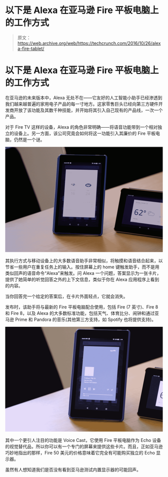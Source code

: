 # 以下是 Alexa 在亚马逊 Fire 平板电脑上的工作方式 

> 原文：<https://web.archive.org/web/https://techcrunch.com/2016/10/26/alexa-fire-tablet/>

# 以下是 Alexa 在亚马逊 Fire 平板电脑上的工作方式

在亚马逊的未来版本中，Alexa 无处不在——它友好的人工智能小助手已经渗透到我们越来越普遍的家用电子产品的每一寸地方。这家零售巨头已经向第三方硬件开发商开放了该功能及其数千种技能，并开始将其引入自己现有的产品线，一次一个产品。

对于 Fire TV 这样的设备，Alexa 的角色非常明确——将语音功能带到一个相对独立的设备上。另一方面，该公司究竟会如何将这一功能引入其廉价的 Fire 平板电脑，仍然是一个谜。

![img_1864](img/4fdd9a5ebe380f4e794bd07522605f80.png)

其执行方式与移动设备上的大多数语音助手非常相似，将触摸和语音结合起来，以节省一些用户在重复任务上的输入。按住屏幕上的 home 键触发助手，而不是用类似回声的语音命令“Alexa”来触发。问 Alexa 一个问题，答案显示为一张卡片，提供了她简单的听觉回答之外的上下文信息，类似于你在 Alexa 应用程序上看到的内容。

当你回答完一个给定的答案后，在卡片外面轻点，它就会消失。

发布时，该助手将与最新的 Fire 平板电脑配合使用，包括 Fire (7 英寸)、Fire 8 和 Fire 8，以及 Alexa 的大多数标准功能，包括天气、体育比分、闹钟和通过亚马逊 Prime 和 Pandora 的音乐(其他第三方支持，如 Spotify 也将提供支持)。

![img_1872](img/19db87961765a2b437ca7d3857093acd.png)

其中一个更引人注目的功能是 Voice Cast，它使用 Fire 平板电脑作为 Echo 设备的视觉替代品，所以你可以有一个专门的屏幕来提供这些卡片。而且，正如亚马逊巧妙地指出的那样，Fire 50 美元的价格意味着它完全有可能购买独立的 Echo 显示器。

虽然有人想知道我们是否没有看到亚马逊测试内置显示器的可能回声。